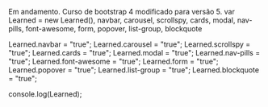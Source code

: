 Em andamento.
Curso de bootstrap 4 modificado para versão 5.
var Learned = new Learned(),
   navbar,
   carousel,
   scrollspy,
   cards,
   modal,
   nav-pills,
   font-awesome,
   form,
   popover,
   list-group,
   blockquote

Learned.navbar          = "true";
Learned.carousel        = "true";
Learned.scrollspy         = "true";
Learned.cards           = "true";
Learned.modal           = "true";
Learned.nav-pills       = "true";
Learned.font-awesome    = "true";
Learned.form            = "true";
Learned.popover         = "true";
Learned.list-group      = "true";
Learned.blockquote      = "true";



console.log(Learned);
